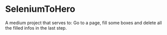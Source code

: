 # SeleniumToHero
A medium project that serves to: Go to a page, fill some boxes and delete all the filled infos in the last step.
